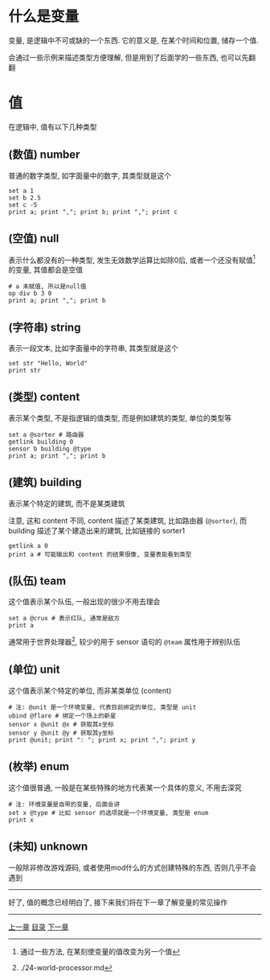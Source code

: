 # 什么是变量
变量, 是逻辑中不可或缺的一个东西.
它的意义是, 在某个时间和位置, 储存一个值.

会通过一些示例来描述类型方便理解, 但是用到了后面学的一些东西, 也可以先翻翻

# 值
在逻辑中, 值有以下几种类型

(数值) number
---
普通的数字类型, 如字面量中的数字, 其类型就是这个

```
set a 1
set b 2.5
set c -5
print a; print ","; print b; print ","; print c
```

(空值) null
---
表示什么都没有的一种类型, 发生无效数学运算比如除0后,
或者一个还没有赋值[^1]的变量, 其值都会是空值

```
# a 未赋值, 所以是null值
op div b 3 0
print a; print ","; print b
```

(字符串) string
---
表示一段文本, 比如字面量中的字符串, 其类型就是这个

```
set str "Hello, World"
print str
```

(类型) content
---
表示某个类型, 不是指逻辑的值类型, 而是例如建筑的类型, 单位的类型等

```
set a @sorter # 路由器
getlink building 0
sensor b building @type
print a; print ","; print b
```

(建筑) building
---
表示某个特定的建筑, 而不是某类建筑

注意, 这和 content 不同, content 描述了某类建筑, 比如路由器 (`@sorter`),
而 building 描述了某个建造出来的建筑, 比如链接的 sorter1

```
getlink a 0
print a # 可能输出和 content 的结果很像, 变量表能看到类型
```

(队伍) team
---
这个值表示某个队伍, 一般出现的很少不用去理会

```
set a @crux # 表示红队, 通常是敌方
print a
```

通常用于世界处理器[^2], 较少的用于 sensor 语句的 `@team` 属性用于辨别队伍

(单位) unit
---
这个值表示某个特定的单位, 而非某类单位 (content)

```
# 注: @unit 是一个环境变量, 代表目前绑定的单位, 类型是 unit
ubind @flare # 绑定一个场上的新星
sensor x @unit @x # 获取其x坐标
sensor y @unit @y # 获取其y坐标
print @unit; print ": "; print x; print ","; print y
```

(枚举) enum
---
这个值很普通, 一般是在某些特殊的地方代表某一个具体的意义, 不用去深究

```
# 注: 环境变量是自带的变量, 后面会讲
set x @type # 比如 sensor 的选项就是一个环境变量, 类型是 enum
print x
```

(未知) unknown
---
一般除非修改游戏源码, 或者使用mod什么的方式创建特殊的东西, 否则几乎不会遇到

---

好了, 值的概念已经明白了, 接下来我们将在下一章了解变量的常见操作


[^1]: 通过一些方法, 在某刻使变量的值改变为另一个值
[^2]: ./24-world-processor.md

---
[上一章](./02-learn-literal.md)
[目录](./README.md)
[下一章](./04-change-variable.md)
